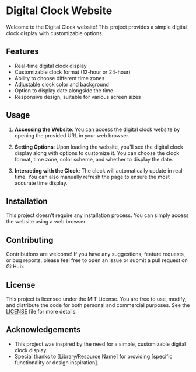 # Digital Clock Website

Welcome to the Digital Clock website! This project provides a simple digital clock display with customizable options.

## Features

- Real-time digital clock display
- Customizable clock format (12-hour or 24-hour)
- Ability to choose different time zones
- Adjustable clock color and background
- Option to display date alongside the time
- Responsive design, suitable for various screen sizes

## Usage

1. **Accessing the Website**: You can access the digital clock website by opening the provided URL in your web browser.

2. **Setting Options**: Upon loading the website, you'll see the digital clock display along with options to customize it. You can choose the clock format, time zone, color scheme, and whether to display the date.

3. **Interacting with the Clock**: The clock will automatically update in real-time. You can also manually refresh the page to ensure the most accurate time display.

## Installation

This project doesn't require any installation process. You can simply access the website using a web browser.

## Contributing

Contributions are welcome! If you have any suggestions, feature requests, or bug reports, please feel free to open an issue or submit a pull request on GitHub.

## License

This project is licensed under the MIT License. You are free to use, modify, and distribute the code for both personal and commercial purposes. See the [LICENSE](LICENSE) file for more details.

## Acknowledgements

- This project was inspired by the need for a simple, customizable digital clock display.
- Special thanks to [Library/Resource Name] for providing [specific functionality or design inspiration].
